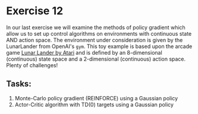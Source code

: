 # Exercise 12
In our last exercise we will examine the methods of policy gradient which allow us to set up control algorithms on environments with continuous state AND action space.
The environment under consideration is given by the LunarLander from OpenAI's `gym`. This toy example is based upon the arcade game [Lunar Lander by Atari](https://en.wikipedia.org/wiki/Lunar_Lander_(video_game_genre))
and is defined by an 8-dimensional (continuous) state space and a 2-dimensional (continuous) action space. Plenty of challenges!
## Tasks:
  1. Monte-Carlo policy gradient (REINFORCE) using a Gaussian policy
  2. Actor-Critic algorithm with TD(0) targets using a Gaussian policy
